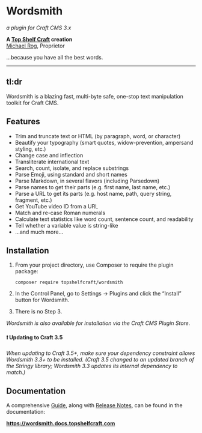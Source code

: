 # Wordsmith

_a plugin for Craft CMS 3.x_

**A [Top Shelf Craft](https://topshelfcraft.com) creation**  
[Michael Rog](https://michaelrog.com), Proprietor

...because you have all the best words.


* * *


## tl:dr

Wordsmith is a blazing fast, multi-byte safe, one-stop text manipulation toolkit for Craft CMS.


## Features

- Trim and truncate text or HTML (by paragraph, word, or character)
- Beautify your typography (smart quotes, widow-prevention, ampersand styling, etc.)
- Change case and inflection
- Transliterate international text
- Search, count, isolate, and replace substrings
- Parse Emoji, using standard and short names
- Parse Markdown, in several flavors (including Parsedown)
- Parse names to get their parts (e.g. first name, last name, etc.)
- Parse a URL to get its parts (e.g. host name, path, query string, fragment, etc.)
- Get YouTube video ID from a URL
- Match and re-case Roman numerals
- Calculate text statistics like word count, sentence count, and readability
- Tell whether a variable value is string-like
- ...and much more...


## Installation

1. From your project directory, use Composer to require the plugin package:

   ```
   composer require topshelfcraft/wordsmith
   ```

2. In the Control Panel, go to Settings → Plugins and click the “Install” button for Wordsmith.

3. There is no Step 3.

_Wordsmith is also available for installation via the Craft CMS Plugin Store._

#### ❗ Updating to Craft 3.5  

_When updating to Craft 3.5+, make sure your dependency constraint allows Wordsmith 3.3+ to be installed. (Craft 3.5 changed to an updated branch of the Stringy library; Wordsmith 3.3 updates its internal dependency to match.)_


## Documentation

A comprehensive [Guide](http://wordsmith.docs.topshelfcraft.com/guide/), along with [Release Notes](http://wordsmith.docs.topshelfcraft.com/releases/), can be found in the documentation:

**https://wordsmith.docs.topshelfcraft.com**
 

